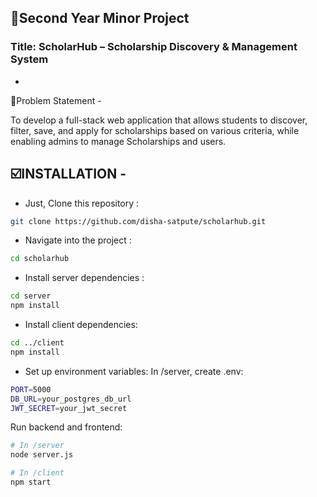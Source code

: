 ## 🎯Second Year Minor Project 

### Title: ScholarHub – Scholarship Discovery & Management System

-

📄Problem Statement -

To develop a full-stack web application that allows students to discover, filter, save, and apply for scholarships based on various criteria, while enabling admins to manage Scholarships and users.


☑️INSTALLATION -
-
- Just, Clone this repository : 
````bash 
git clone https://github.com/disha-satpute/scholarhub.git
````

- Navigate into the project :
````bash 
cd scholarhub
````

- Install server dependencies :
````bash 
cd server
npm install
````

- Install client dependencies:
````bash 
cd ../client
npm install
````

- Set up environment variables:
In /server, create .env:
````bash 
PORT=5000
DB_URL=your_postgres_db_url
JWT_SECRET=your_jwt_secret
````

Run backend and frontend:
````bash 
# In /server
node server.js

# In /client
npm start
````


